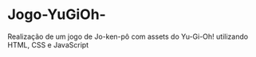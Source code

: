 # Jogo-YuGiOh-
Realização de um jogo de Jo-ken-pô com assets do Yu-Gi-Oh! utilizando HTML, CSS e JavaScript
